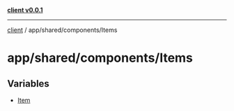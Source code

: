 [**client v0.0.1**](../../../../README.md)

***

[client](../../../../README.md) / app/shared/components/Items

# app/shared/components/Items

## Variables

- [Item](variables/Item.md)
